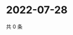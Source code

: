 # 2022-07-28

共 0 条

<!-- BEGIN WEIBO -->
<!-- 最后更新时间 Thu Jul 28 2022 23:00:53 GMT+0800 (China Standard Time) -->

<!-- END WEIBO -->
